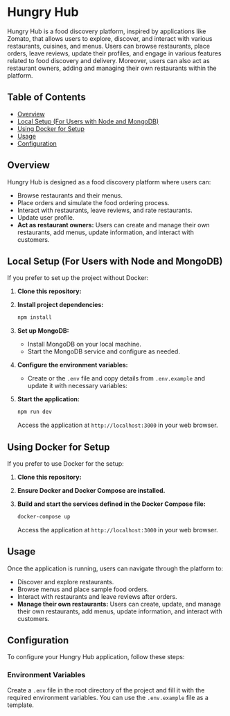 # Hungry Hub

Hungry Hub is a food discovery platform, inspired by applications like Zomato, that allows users to explore, discover, and interact with various restaurants, cuisines, and menus. Users can browse restaurants, place orders, leave reviews, update their profiles, and engage in various features related to food discovery and delivery. Moreover, users can also act as restaurant owners, adding and managing their own restaurants within the platform.

## Table of Contents

- [Overview](#overview)
- [Local Setup (For Users with Node and MongoDB)](#local-setup-for-users-with-node-and-mongodb)
- [Using Docker for Setup](#using-docker-for-setup)
- [Usage](#usage)
- [Configuration](#configuration)

## Overview

Hungry Hub is designed as a food discovery platform where users can:

- Browse restaurants and their menus.
- Place orders and simulate the food ordering process.
- Interact with restaurants, leave reviews, and rate restaurants.
- Update user profile.
- **Act as restaurant owners:** Users can create and manage their own restaurants, add menus, update information, and interact with customers.

## Local Setup (For Users with Node and MongoDB)

If you prefer to set up the project without Docker:

1. **Clone this repository:**

2. **Install project dependencies:**

   ```bash
   npm install
   ```

3. **Set up MongoDB:**

   - Install MongoDB on your local machine.
   - Start the MongoDB service and configure as needed.

4. **Configure the environment variables:**

   - Create or the `.env` file and copy details from `.env.example` and update it with necessary variables:

5. **Start the application:**
   ```bash
   npm run dev
   ```
   Access the application at `http://localhost:3000` in your web browser.

## Using Docker for Setup

If you prefer to use Docker for the setup:

1. **Clone this repository:**

2. **Ensure Docker and Docker Compose are installed.**

3. **Build and start the services defined in the Docker Compose file:**
   ```bash
   docker-compose up
   ```
   Access the application at `http://localhost:3000` in your web browser.

## Usage

Once the application is running, users can navigate through the platform to:

- Discover and explore restaurants.
- Browse menus and place sample food orders.
- Interact with restaurants and leave reviews after orders.
- **Manage their own restaurants:** Users can create, update, and manage their own restaurants, add menus, update information, and interact with customers.

## Configuration

To configure your Hungry Hub application, follow these steps:

### Environment Variables

Create a `.env` file in the root directory of the project and fill it with the required environment variables. You can use the `.env.example` file as a template.
